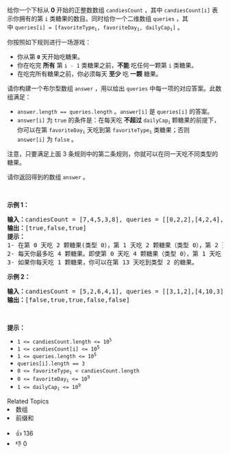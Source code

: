 <p>给你一个下标从 <strong>0</strong> 开始的正整数数组&nbsp;<code>candiesCount</code>&nbsp;，其中&nbsp;<code>candiesCount[i]</code>&nbsp;表示你拥有的第&nbsp;<code>i</code>&nbsp;类糖果的数目。同时给你一个二维数组&nbsp;<code>queries</code>&nbsp;，其中&nbsp;<code>queries[i] = [favoriteType<sub>i</sub>, favoriteDay<sub>i</sub>, dailyCap<sub>i</sub>]</code>&nbsp;。</p>

<p>你按照如下规则进行一场游戏：</p>

<ul> 
 <li>你从第&nbsp;<code><strong>0</strong></code><strong>&nbsp;</strong>天开始吃糖果。</li> 
 <li>你在吃完 <strong>所有</strong>&nbsp;第 <code>i - 1</code>&nbsp;类糖果之前，<strong>不能</strong>&nbsp;吃任何一颗第 <code>i</code>&nbsp;类糖果。</li> 
 <li>在吃完所有糖果之前，你必须每天 <strong>至少</strong>&nbsp;吃 <strong>一颗</strong>&nbsp;糖果。</li> 
</ul>

<p>请你构建一个布尔型数组&nbsp;<code>answer</code>&nbsp;，用以给出 <code>queries</code> 中每一项的对应答案。此数组满足：</p>

<ul> 
 <li><code>answer.length == queries.length</code> 。<code>answer[i]</code> 是 <code>queries[i]</code> 的答案。</li> 
 <li><code>answer[i]</code> 为&nbsp;<code>true</code>&nbsp;的条件是：在每天吃 <strong>不超过</strong> <code>dailyCap<sub>i</sub></code><sub>&nbsp;</sub>颗糖果的前提下，你可以在第&nbsp;<code>favoriteDay<sub>i</sub></code>&nbsp;天吃到第&nbsp;<code>favoriteType<sub>i</sub></code>&nbsp;类糖果；否则 <code>answer[i]</code>&nbsp;为 <code>false</code>&nbsp;。</li> 
</ul>

<p>注意，只要满足上面 3 条规则中的第二条规则，你就可以在同一天吃不同类型的糖果。</p>

<p>请你返回得到的数组<em>&nbsp;</em><code>answer</code>&nbsp;。</p>

<p>&nbsp;</p>

<p><strong>示例 1：</strong></p>

<pre>
<b>输入：</b>candiesCount = [7,4,5,3,8], queries = [[0,2,2],[4,2,4],[2,13,1000000000]]
<b>输出：</b>[true,false,true]
<strong>提示：</strong>
1- 在第 0 天吃 2 颗糖果(类型 0），第 1 天吃 2 颗糖果（类型 0），第 2 天你可以吃到类型 0 的糖果。
2- 每天你最多吃 4 颗糖果。即使第 0 天吃 4 颗糖果（类型 0），第 1 天吃 4 颗糖果（类型 0 和类型 1），你也没办法在第 2 天吃到类型 4 的糖果。换言之，你没法在每天吃 4 颗糖果的限制下在第 2 天吃到第 4 类糖果。
3- 如果你每天吃 1 颗糖果，你可以在第 13 天吃到类型 2 的糖果。
</pre>

<p><strong>示例 2：</strong></p>

<pre>
<b>输入：</b>candiesCount = [5,2,6,4,1], queries = [[3,1,2],[4,10,3],[3,10,100],[4,100,30],[1,3,1]]
<b>输出：</b>[false,true,true,false,false]
</pre>

<p>&nbsp;</p>

<p><strong>提示：</strong></p>

<ul> 
 <li><code>1 &lt;= candiesCount.length &lt;= 10<sup>5</sup></code></li> 
 <li><code>1 &lt;= candiesCount[i] &lt;= 10<sup>5</sup></code></li> 
 <li><code>1 &lt;= queries.length &lt;= 10<sup>5</sup></code></li> 
 <li><code>queries[i].length == 3</code></li> 
 <li><code>0 &lt;= favoriteType<sub>i</sub> &lt; candiesCount.length</code></li> 
 <li><code>0 &lt;= favoriteDay<sub>i</sub> &lt;= 10<sup>9</sup></code></li> 
 <li><code>1 &lt;= dailyCap<sub>i</sub> &lt;= 10<sup>9</sup></code></li> 
</ul>

<div><div>Related Topics</div><div><li>数组</li><li>前缀和</li></div></div><br><div><li>👍 136</li><li>👎 0</li></div>